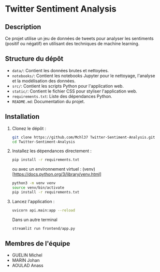 # Twitter Sentiment Analysis

## Description

Ce projet utilise un jeu de données de tweets pour analyser les sentiments (positif ou négatif) en utilisant des techniques de machine learning.

## Structure du dépôt

- `data/`: Contient les données brutes et nettoyées.
- `notebooks/`: Contient les notebooks Jupyter pour le nettoyage, l'analyse et la modélisation des données.
- `src/`: Contient les scripts Python pour l'application web.
- `static/`: Contient le fichier CSS pour styliser l'application web.
- `requirements.txt`: Liste des dépendances Python.
- `README.md`: Documentation du projet.

## Installation

1. Clonez le dépôt :

   ```sh
   git clone https://github.com/Mchl37 Twitter-Sentiment-Analysis.git
   cd Twitter-Sentiment-Analysis
   ```

2. Installez les dépendances directement :

   ```sh
   pip install -r requirements.txt
   ```

   ou avec un environnement virtuel :
   (venv)[https://docs.python.org/3/library/venv.html]

   ```sh
   python3 -m venv venv
   source venv/bin/activate
   pip install -r requirements.txt
   ```

3. Lancez l'application :

   ```sh
   uvicorn api.main:app --reload
   ```

   Dans un autre terminal

   ```sh
   streamlit run frontend/app.py
   ```

## Membres de l'équipe

- GUELIN Michel
- MARIN Johan
- AOULAD Anass
